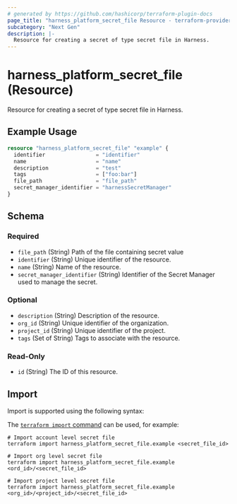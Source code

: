 ```yaml
---
# generated by https://github.com/hashicorp/terraform-plugin-docs
page_title: "harness_platform_secret_file Resource - terraform-provider-harness"
subcategory: "Next Gen"
description: |-
  Resource for creating a secret of type secret file in Harness.
---
```


# harness_platform_secret_file (Resource)

Resource for creating a secret of type secret file in Harness.

## Example Usage

```terraform
resource "harness_platform_secret_file" "example" {
  identifier                = "identifier"
  name                      = "name"
  description               = "test"
  tags                      = ["foo:bar"]
  file_path                 = "file_path"
  secret_manager_identifier = "harnessSecretManager"
}
```

<!-- schema generated by tfplugindocs -->
## Schema

### Required

- `file_path` (String) Path of the file containing secret value
- `identifier` (String) Unique identifier of the resource.
- `name` (String) Name of the resource.
- `secret_manager_identifier` (String) Identifier of the Secret Manager used to manage the secret.

### Optional

- `description` (String) Description of the resource.
- `org_id` (String) Unique identifier of the organization.
- `project_id` (String) Unique identifier of the project.
- `tags` (Set of String) Tags to associate with the resource.

### Read-Only

- `id` (String) The ID of this resource.

## Import

Import is supported using the following syntax:

The [`terraform import` command](https://developer.hashicorp.com/terraform/cli/commands/import) can be used, for example:

```shell
# Import account level secret file
terraform import harness_platform_secret_file.example <secret_file_id>

# Import org level secret file
terraform import harness_platform_secret_file.example <ord_id>/<secret_file_id>

# Import project level secret file
terraform import harness_platform_secret_file.example <org_id>/<project_id>/<secret_file_id>
```
